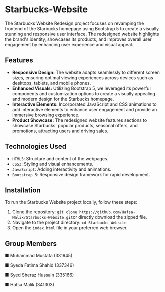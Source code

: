 # Starbucks-Website

The Starbucks Website Redesign project focuses on revamping the frontend of the Starbucks homepage using Bootstrap 5 to create a visually stunning and responsive user interface. The redesigned website highlights the brand's identity, showcases its products, and improves overall user engagement by enhancing user experience and visual appeal.


## Features

- **Responsive Design:** The website adapts seamlessly to different screen sizes, ensuring optimal viewing experiences across devices such as desktops, tablets, and mobile phones.
- **Enhanced Visuals:** Utilizing Bootstrap 5, we leveraged its powerful components and customization options to create a visually appealing and modern design for the Starbucks homepage.
- **Interactive Elements:** Incorporated JavaScript and CSS animations to add interactive elements to enhance user engagement and provide an immersive browsing experience.
- **Product Showcase:** The redesigned website features sections to showcase Starbucks' popular products, seasonal offers, and promotions, attracting users and driving sales.


## Technologies Used

- `HTML5`: Structure and content of the webpages.
- `CSS3`: Styling and visual enhancements.
- `JavaScript`: Adding interactivity and animations.
- `Bootstrap 5`: Responsive design framework for rapid development.


## Installation

To run the Starbucks Website project locally, follow these steps:

1. Clone the repository: `git clone https://github.com/Hafsa-Malik/Starbucks-Website.git`or directly download the zipped file.
2. Navigate to the project directory: `cd Starbucks-Website`
3. Open the `index.html` file in your preferred web browser.


## Group Members

■ Muhammad Mustafa (331945)

■ Syeda Fatima Shahid (337346)

■ Syed Sheraz Hussain (335166)

■ Hafsa Malik (341303)


